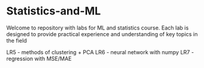 # Statistics-and-ML
Welcome to repository with labs for ML and statistics course. Each lab is designed to provide practical experience and understanding of key topics in the field

LR5 - methods of clustering + PCA 
LR6 - neural network with numpy
LR7 - regression with MSE/MAE
